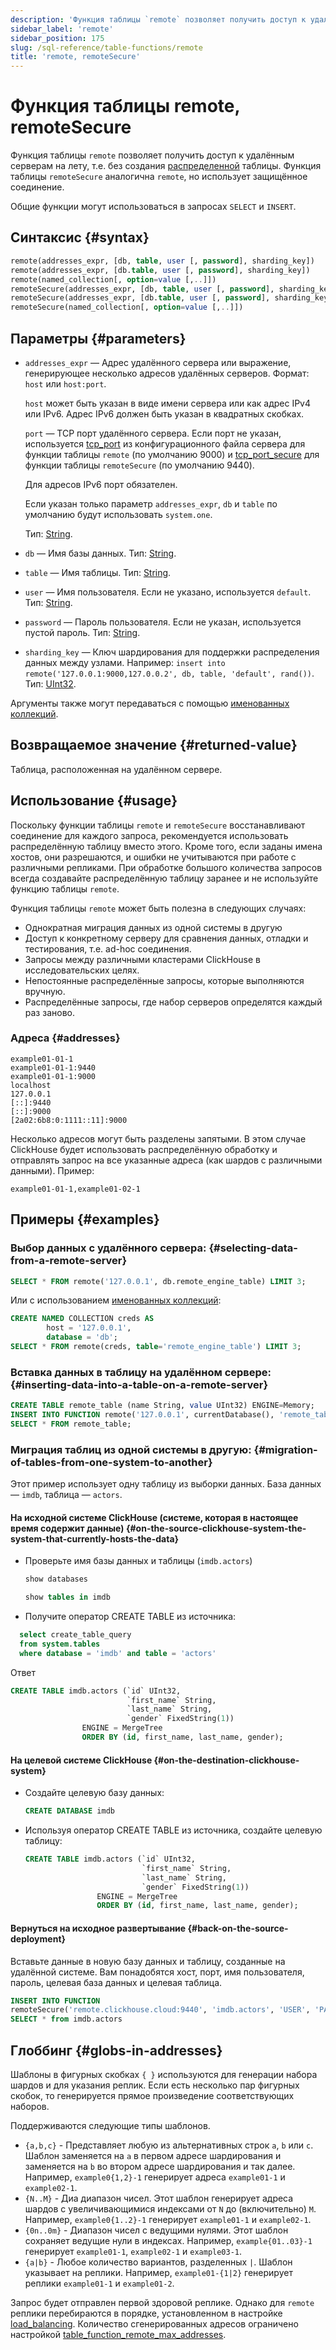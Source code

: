 ```yaml
---
description: 'Функция таблицы `remote` позволяет получить доступ к удалённым серверам на лету, т.е. без создания [распределенной](../../engines/table-engines/special/distributed.md) таблицы. Функция таблицы `remoteSecure` аналогична `remote`, но использует защищённое соединение.'
sidebar_label: 'remote'
sidebar_position: 175
slug: /sql-reference/table-functions/remote
title: 'remote, remoteSecure'
---
```



# Функция таблицы remote, remoteSecure

Функция таблицы `remote` позволяет получить доступ к удалённым серверам на лету, т.е. без создания [распределенной](../../engines/table-engines/special/distributed.md) таблицы. Функция таблицы `remoteSecure` аналогична `remote`, но использует защищённое соединение.

Общие функции могут использоваться в запросах `SELECT` и `INSERT`.

## Синтаксис {#syntax}

```sql
remote(addresses_expr, [db, table, user [, password], sharding_key])
remote(addresses_expr, [db.table, user [, password], sharding_key])
remote(named_collection[, option=value [,..]])
remoteSecure(addresses_expr, [db, table, user [, password], sharding_key])
remoteSecure(addresses_expr, [db.table, user [, password], sharding_key])
remoteSecure(named_collection[, option=value [,..]])
```

## Параметры {#parameters}

- `addresses_expr` — Адрес удалённого сервера или выражение, генерирующее несколько адресов удалённых серверов. Формат: `host` или `host:port`.

    `host` может быть указан в виде имени сервера или как адрес IPv4 или IPv6. Адрес IPv6 должен быть указан в квадратных скобках.

    `port` — TCP порт удалённого сервера. Если порт не указан, используется [tcp_port](../../operations/server-configuration-parameters/settings.md#tcp_port) из конфигурационного файла сервера для функции таблицы `remote` (по умолчанию 9000) и [tcp_port_secure](../../operations/server-configuration-parameters/settings.md#tcp_port_secure) для функции таблицы `remoteSecure` (по умолчанию 9440).

    Для адресов IPv6 порт обязателен.

    Если указан только параметр `addresses_expr`, `db` и `table` по умолчанию будут использовать `system.one`.

    Тип: [String](../../sql-reference/data-types/string.md).

- `db` — Имя базы данных. Тип: [String](../../sql-reference/data-types/string.md).
- `table` — Имя таблицы. Тип: [String](../../sql-reference/data-types/string.md).
- `user` — Имя пользователя. Если не указано, используется `default`. Тип: [String](../../sql-reference/data-types/string.md).
- `password` — Пароль пользователя. Если не указан, используется пустой пароль. Тип: [String](../../sql-reference/data-types/string.md).
- `sharding_key` — Ключ шардирования для поддержки распределения данных между узлами. Например: `insert into remote('127.0.0.1:9000,127.0.0.2', db, table, 'default', rand())`. Тип: [UInt32](../../sql-reference/data-types/int-uint.md).

Аргументы также могут передаваться с помощью [именованных коллекций](operations/named-collections.md).

## Возвращаемое значение {#returned-value}

Таблица, расположенная на удалённом сервере.

## Использование {#usage}

Поскольку функции таблицы `remote` и `remoteSecure` восстанавливают соединение для каждого запроса, рекомендуется использовать распределённую таблицу вместо этого. Кроме того, если заданы имена хостов, они разрешаются, и ошибки не учитываются при работе с различными репликами. При обработке большого количества запросов всегда создавайте распределённую таблицу заранее и не используйте функцию таблицы `remote`.

Функция таблицы `remote` может быть полезна в следующих случаях:

- Однократная миграция данных из одной системы в другую
- Доступ к конкретному серверу для сравнения данных, отладки и тестирования, т.е. ad-hoc соединения.
- Запросы между различными кластерами ClickHouse в исследовательских целях.
- Непостоянные распределённые запросы, которые выполняются вручную.
- Распределённые запросы, где набор серверов определятся каждый раз заново.

### Адреса {#addresses}

```text
example01-01-1
example01-01-1:9440
example01-01-1:9000
localhost
127.0.0.1
[::]:9440
[::]:9000
[2a02:6b8:0:1111::11]:9000
```

Несколько адресов могут быть разделены запятыми. В этом случае ClickHouse будет использовать распределённую обработку и отправлять запрос на все указанные адреса (как шардов с различными данными). Пример:

```text
example01-01-1,example01-02-1
```

## Примеры {#examples}

### Выбор данных с удалённого сервера: {#selecting-data-from-a-remote-server}

```sql
SELECT * FROM remote('127.0.0.1', db.remote_engine_table) LIMIT 3;
```

Или с использованием [именованных коллекций](operations/named-collections.md):

```sql
CREATE NAMED COLLECTION creds AS
        host = '127.0.0.1',
        database = 'db';
SELECT * FROM remote(creds, table='remote_engine_table') LIMIT 3;
```

### Вставка данных в таблицу на удалённом сервере: {#inserting-data-into-a-table-on-a-remote-server}

```sql
CREATE TABLE remote_table (name String, value UInt32) ENGINE=Memory;
INSERT INTO FUNCTION remote('127.0.0.1', currentDatabase(), 'remote_table') VALUES ('test', 42);
SELECT * FROM remote_table;
```

### Миграция таблиц из одной системы в другую: {#migration-of-tables-from-one-system-to-another}

Этот пример использует одну таблицу из выборки данных. База данных — `imdb`, таблица — `actors`.

#### На исходной системе ClickHouse (системе, которая в настоящее время содержит данные) {#on-the-source-clickhouse-system-the-system-that-currently-hosts-the-data}

- Проверьте имя базы данных и таблицы (`imdb.actors`)

  ```sql
  show databases
  ```

  ```sql
  show tables in imdb
  ```

- Получите оператор CREATE TABLE из источника:

```sql
  select create_table_query
  from system.tables
  where database = 'imdb' and table = 'actors'
  ```

  Ответ

  ```sql
  CREATE TABLE imdb.actors (`id` UInt32,
                            `first_name` String,
                            `last_name` String,
                            `gender` FixedString(1))
                  ENGINE = MergeTree
                  ORDER BY (id, first_name, last_name, gender);
  ```

#### На целевой системе ClickHouse {#on-the-destination-clickhouse-system}

- Создайте целевую базу данных:

  ```sql
  CREATE DATABASE imdb
  ```

- Используя оператор CREATE TABLE из источника, создайте целевую таблицу:

  ```sql
  CREATE TABLE imdb.actors (`id` UInt32,
                            `first_name` String,
                            `last_name` String,
                            `gender` FixedString(1))
                  ENGINE = MergeTree
                  ORDER BY (id, first_name, last_name, gender);
  ```

#### Вернуться на исходное развертывание {#back-on-the-source-deployment}

Вставьте данные в новую базу данных и таблицу, созданные на удалённой системе. Вам понадобятся хост, порт, имя пользователя, пароль, целевая база данных и целевая таблица.

```sql
INSERT INTO FUNCTION
remoteSecure('remote.clickhouse.cloud:9440', 'imdb.actors', 'USER', 'PASSWORD')
SELECT * from imdb.actors
```

## Глоббинг {#globs-in-addresses}

Шаблоны в фигурных скобках `{ }` используются для генерации набора шардов и для указания реплик. Если есть несколько пар фигурных скобок, то генерируется прямое произведение соответствующих наборов.

Поддерживаются следующие типы шаблонов.

- `{a,b,c}` - Представляет любую из альтернативных строк `a`, `b` или `c`. Шаблон заменяется на `a` в первом адресе шардирования и заменяется на `b` во втором адресе шардирования и так далее. Например, `example0{1,2}-1` генерирует адреса `example01-1` и `example02-1`.
- `{N..M}` - Диа диапазон чисел. Этот шаблон генерирует адреса шардов с увеличивающимися индексами от `N` до (включительно) `M`. Например, `example0{1..2}-1` генерирует `example01-1` и `example02-1`.
- `{0n..0m}` - Диапазон чисел с ведущими нулями. Этот шаблон сохраняет ведущие нули в индексах. Например, `example{01..03}-1` генерирует `example01-1`, `example02-1` и `example03-1`.
- `{a|b}` - Любое количество вариантов, разделенных `|`. Шаблон указывает на реплики. Например, `example01-{1|2}` генерирует реплики `example01-1` и `example01-2`.

Запрос будет отправлен первой здоровой реплике. Однако для `remote` реплики перебираются в порядке, установленном в настройке [load_balancing](../../operations/settings/settings.md#load_balancing).
Количество сгенерированных адресов ограничено настройкой [table_function_remote_max_addresses](../../operations/settings/settings.md#table_function_remote_max_addresses).
